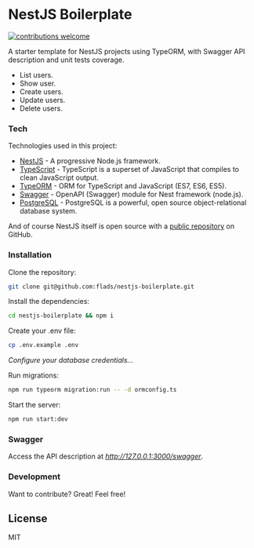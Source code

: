 # NestJS Boilerplate

[![contributions welcome](https://img.shields.io/badge/contributions-welcome-brightgreen.svg?style=flat)](https://github.com/flads/nestjs-boilerplate/pulls)

A starter template for NestJS projects using TypeORM, with Swagger API description and unit tests coverage.

  - List users.
  - Show user.
  - Create users.
  - Update users.
  - Delete users.

### Tech

Technologies used in this project:

* [NestJS](https://github.com/nestjs/nest) - A progressive Node.js framework.
* [TypeScript](https://github.com/microsoft/TypeScript) - TypeScript is a superset of JavaScript that compiles to clean JavaScript output.
* [TypeORM](https://github.com/typeorm/typeorm) - ORM for TypeScript and JavaScript (ES7, ES6, ES5).
* [Swagger](https://github.com/nestjs/swagger) - OpenAPI (Swagger) module for Nest framework (node.js).
* [PostgreSQL](https://github.com/postgres/postgres) - PostgreSQL is a powerful, open source object-relational database system.

And of course NestJS itself is open source with a [public repository](https://github.com/flads/nestjs-boilerplate) on GitHub.

### Installation

Clone the repository:
```sh
git clone git@github.com:flads/nestjs-boilerplate.git
```

Install the dependencies:

```sh
cd nestjs-boilerplate && npm i
```

Create your .env file:

```sh
cp .env.example .env
```

*Configure your database credentials...*

Run migrations:

```sh
npm run typeorm migration:run -- -d ormconfig.ts
```

Start the server:

```sh
npm run start:dev
```

### Swagger
Access the API description at *http://127.0.0.1:3000/swagger*.

### Development

Want to contribute? Great!
Feel free!

License
----

MIT
